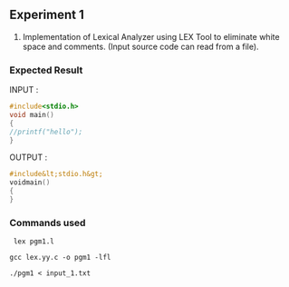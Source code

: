 ## Experiment 1
1. Implementation of Lexical Analyzer using LEX Tool to eliminate white space and
comments. (Input source code can read from a file).

### Expected Result
INPUT :
```C
#include<stdio.h>
void main()
{
//printf("hello");
}
```

OUTPUT :
```C
#include&lt;stdio.h&gt;
voidmain()
{
}
```
### Commands used
```shell
 lex pgm1.l
```
```shell
gcc lex.yy.c -o pgm1 -lfl
```
```shell
./pgm1 < input_1.txt
```
